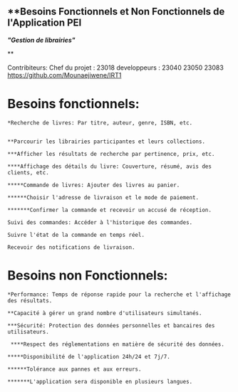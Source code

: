 ## **Besoins Fonctionnels et Non Fonctionnels de l'Application PEI

***"Gestion de librairies"***

 **

Contribiteurs:
Chef du projet : 23018
developpeurs : 
23040
23050
23083
 https://github.com/Mounaejiwene/IRT1

# Besoins fonctionnels:



	*Recherche de livres: Par titre, auteur, genre, ISBN, etc. 


	**Parcourir les librairies participantes et leurs collections. 

	***Afficher les résultats de recherche par pertinence, prix, etc. 

	****Affichage des détails du livre: Couverture, résumé, avis des clients, etc. 

	*****Commande de livres: Ajouter des livres au panier. 

	******Choisir l'adresse de livraison et le mode de paiement.

	*******Confirmer la commande et recevoir un accusé de réception.

	Suivi des commandes: Accéder à l'historique des commandes.   	

	Suivre l'état de la commande en temps réel. 

	Recevoir des notifications de livraison. 


# Besoins non Fonctionnels:

	*Performance: Temps de réponse rapide pour la recherche et l'affichage des résultats. 

	**Capacité à gérer un grand nombre d'utilisateurs simultanés. 

	***Sécurité: Protection des données personnelles et bancaires des utilisateurs.
 
	 ****Respect des réglementations en matière de sécurité des données. 

	*****Disponibilité de l'application 24h/24 et 7j/7. 		  
	
	******Tolérance aux pannes et aux erreurs. 

	*******L'application sera disponible en plusieurs langues.

		
